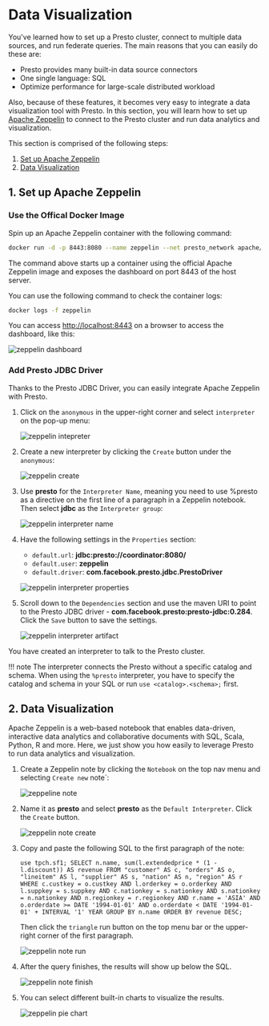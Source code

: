 # Data Visualization

You've learned how to set up a Presto cluster, connect to multiple data sources, and run
federate queries. The main reasons that you can easily do these are:

- Presto provides many built-in data source connectors
- One single language: SQL
- Optimize performance for large-scale distributed workload

Also, because of these features, it becomes very easy to integrate a data visualization tool
with Presto. In this section, you will learn how to set up [Apache Zeppelin](https://zeppelin.apache.org/)
to connect to the Presto cluster and run data analytics and visualization.

This section is comprised of the following steps:

1. [Set up Apache Zeppelin](#1-set-up-apache-zeppelin)
1. [Data Visualization](#2-data-visualization)

## 1. Set up Apache Zeppelin

### Use the Offical Docker Image

Spin up an Apache Zeppelin container with the following command:
```sh
docker run -d -p 8443:8080 --name zeppelin --net presto_network apache/zeppelin:0.10.0
```

The command above starts up a container using the official Apache Zeppelin image and exposes
the dashboard on port 8443 of the host server.

You can use the following command to check the container logs:
```sh
docker logs -f zeppelin
```

You can access [http://localhost:8443](http://localhost:8443) on a browser to access the
dashboard, like this:

![zeppelin dashboard](../images/zeppelin-dashboard.png)

### Add Presto JDBC Driver

Thanks to the Presto JDBC Driver, you can easily integrate Apache Zeppelin with Presto.

1. Click on the `anonymous` in the upper-right corner and select `interpreter` on the pop-up
   menu:
   
     ![zeppelin intepreter](../images/zeppelin-intepreter.png)

1. Create a new interpreter by clicking the `Create` button under the `anonymous`:

     ![zeppelin create](../images/zeppelin-create.png)

1. Use **presto** for the `Interpreter Name`, meaning you need to use %presto as a directive
   on the first line of a paragraph in a Zeppelin notebook. Then select **jdbc** as the
   `Interpreter group`:

     ![zeppelin interpreter name](../images/zeppelin-interpreter-name.png)

1. Have the following settings in the `Properties` section:
     - `default.url`: **jdbc:presto://coordinator:8080/**
     - `default.user`: **zeppelin**
     - `default.driver`: **com.facebook.presto.jdbc.PrestoDriver**

     ![zeppelin interpreter properties](../images/zeppelin-interpreter-properties.png)

1. Scroll down to the `Dependencies` section and use the maven URI to point to the Presto
   JDBC driver - **com.facebook.presto:presto-jdbc:0.284**. Click the `Save` button to
   save the settings.

     ![zeppelin interpreter artifact](../images/zeppelin-artifact.png)


You have created an interpreter to talk to the Presto cluster.

!!! note
    The interpreter connects the Presto without a specific catalog and schema. When using the
    `%presto` interpreter, you have to specify the catalog and schema in your SQL or run
    `use <catalog>.<schema>;` first.

## 2. Data Visualization

Apache Zeppelin is a web-based notebook that enables data-driven, interactive data analytics
and collaborative documents with SQL, Scala, Python, R and more. Here, we just show you
how easily to leverage Presto to run data analytics and visualization.

1. Create a Zeppelin note by clicking the `Notebook` on the top nav menu and selecting `Create new` note`:

     ![zeppeline note](../images/zeppelin-create-note.png)

1. Name it as **presto** and select **presto** as the `Default Interpreter`. Click the `Create` button.

     ![zeppelin note create](../images/zeppelin-note-name.png)

1. Copy and paste the following SQL to the first paragraph of the note:
   ```
   use tpch.sf1; SELECT n.name, sum(l.extendedprice * (1 - l.discount)) AS revenue FROM "customer" AS c, "orders" AS o, "lineitem" AS l, "supplier" AS s, "nation" AS n, "region" AS r WHERE c.custkey = o.custkey AND l.orderkey = o.orderkey AND l.suppkey = s.suppkey AND c.nationkey = s.nationkey AND s.nationkey = n.nationkey AND n.regionkey = r.regionkey AND r.name = 'ASIA' AND o.orderdate >= DATE '1994-01-01' AND o.orderdate < DATE '1994-01-01' + INTERVAL '1' YEAR GROUP BY n.name ORDER BY revenue DESC;
   ```

     Then click the `triangle` run button on the top menu bar or the upper-right corner of the first paragraph.

     ![zeppelin note run](../images/zeppelin-note-run.png)

1. After the query finishes, the results will show up below the SQL.

     ![zeppelin note finish](../images/zeppelin-note-finished.png)

1. You can select different built-in charts to visualize the results.

     ![zeppelin pie chart](../images/zeppelin-charts.png)